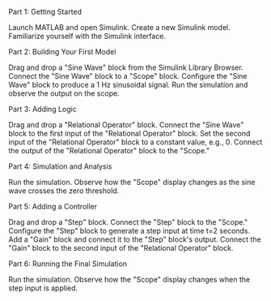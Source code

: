 Part 1: Getting Started

Launch MATLAB and open Simulink.
Create a new Simulink model.
Familiarize yourself with the Simulink interface.


Part 2: Building Your First Model


Drag and drop a "Sine Wave" block from the Simulink Library Browser.
Connect the "Sine Wave" block to a "Scope" block.
Configure the "Sine Wave" block to produce a 1 Hz sinusoidal signal.
Run the simulation and observe the output on the scope.

Part 3: Adding Logic

Drag and drop a "Relational Operator" block.
Connect the "Sine Wave" block to the first input of the "Relational Operator" block.
Set the second input of the "Relational Operator" block to a constant value, e.g., 0.
Connect the output of the "Relational Operator" block to the "Scope."

Part 4: Simulation and Analysis

Run the simulation.
Observe how the "Scope" display changes as the sine wave crosses the zero threshold.

Part 5: Adding a Controller

Drag and drop a "Step" block.
Connect the "Step" block to the "Scope."
Configure the "Step" block to generate a step input at time t=2 seconds.
Add a "Gain" block and connect it to the "Step" block's output.
Connect the "Gain" block to the second input of the "Relational Operator" block.

Part 6: Running the Final Simulation

Run the simulation.
Observe how the "Scope" display changes when the step input is applied.
